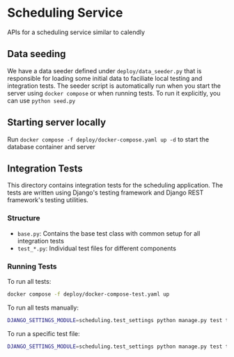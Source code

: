 # Scheduling Service
APIs for a scheduling service similar to calendly


## Data seeding
We have a data seeder defined under `deploy/data_seeder.py` that is responsible for loading some initial data to faciliate local testing and integration tests. The seeder script is automatically run when you start the server using `docker compose` or when running tests.
To run it explicitly, you can use `python seed.py`


## Starting server locally
Run `docker compose -f deploy/docker-compose.yaml up -d` to start the database container and server


## Integration Tests

This directory contains integration tests for the scheduling application. The tests are written using Django's testing framework and Django REST framework's testing utilities.

### Structure

- `base.py`: Contains the base test class with common setup for all integration tests
- `test_*.py`: Individual test files for different components

### Running Tests

To run all tests:
```bash
docker compose -f deploy/docker-compose-test.yaml up
```

To run all tests manually:
```bash
DJANGO_SETTINGS_MODULE=scheduling.test_settings python manage.py test tests
```

To run a specific test file:
```bash
DJANGO_SETTINGS_MODULE=scheduling.test_settings python manage.py test tests.test_booking
```